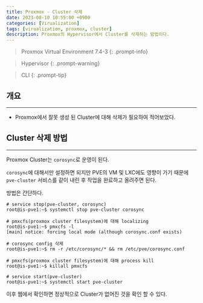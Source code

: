 ```yaml
---
title: Proxmox - Cluster 삭제
date: 2023-08-10 10:55:00 +0900
categories: [Virualization]
tags: [virualization, proxmox, cluster]
description: Proxmox의 Hypervisor에서 Cluster를 삭제하는 방법이다.
---
```


>Proxmox Virtual Environment 7.4-3
{: .prompt-info}

>Hypervisor
{: .prompt-warning}

>CLI
{: .prompt-tip}

## 개요
---

* Proxmox에서 잘못 생성 된 Cluster에 대해 삭제가 필요하여 적어보았다.

## Cluster 삭제 방법
---

Proxmox Cluster는 `corosync`로 운영이 된다.

`corosync`에 대해서만 설정하면 되지만 PVE의 VM 및 LXC에도 영향이 가기 때문에 `pve-cluster` 서비스를 같이 내린 후 작업을 완료하고 올려주면 된다.

방법은 간단하다.

```shell
# service stop(pve-cluster, corosync)
root@is-pve1:~$ systemctl stop pve-cluster corosync

# pmxcfs(proxmox cluster filesystem)에 대해 localizing
root@is-pve1:~$ pmxcfs -l
[main] notice: forcing local mode (although corosync.conf exists)

# corosync config 삭제
root@is-pve1:~$ rm -r /etc/corosync/* && rm /etc/pve/corosync.conf

# pmxcfs(proxmox cluster filesystem)에 대해 process kill
root@is-pve1:~$ killall pmxcfs

# service start(pve-cluster)
root@is-pve1:~$ systemctl start pve-cluster
```

이후 웹에서 확인하면 정상적으로 Cluster가 없어진 것을 확인 할 수 있다.